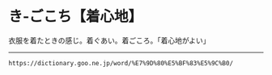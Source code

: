 # き‐ごこち【着心地】

衣服を着たときの感じ。着ぐあい。着ごころ。「着心地がよい」

---
`https://dictionary.goo.ne.jp/word/%E7%9D%80%E5%BF%83%E5%9C%B0/`